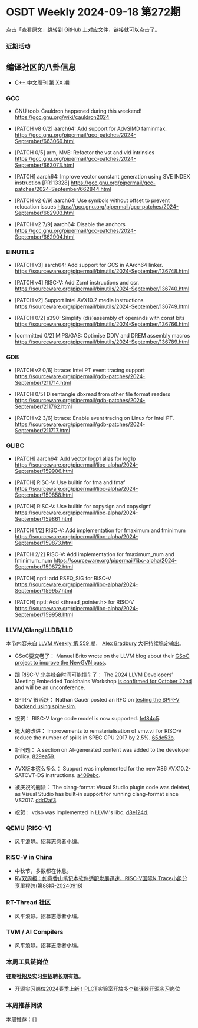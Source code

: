 # OSDT Weekly 2024-09-18 第272期

点击「查看原文」跳转到 GitHub 上对应文件，链接就可以点击了。

### 近期活动

## 编译社区的八卦信息

- [C++ 中文周刊 第 XX 期]()

### GCC

- GNU tools Cauldron happened during this weekend!
  https://gcc.gnu.org/wiki/cauldron2024

- [PATCH v8 0/2] aarch64: Add support for AdvSIMD faminmax.
  https://gcc.gnu.org/pipermail/gcc-patches/2024-September/663069.html

- [PATCH 0/5] arm, MVE: Refactor the vst and vld intrinsics
  https://gcc.gnu.org/pipermail/gcc-patches/2024-September/663073.html

- [PATCH] aarch64: Improve vector constant generation using SVE INDEX instruction [PR113328]
  https://gcc.gnu.org/pipermail/gcc-patches/2024-September/662844.html

- [PATCH v2 6/9] aarch64: Use symbols without offset to prevent relocation issues
  https://gcc.gnu.org/pipermail/gcc-patches/2024-September/662903.html

- [PATCH v2 7/9] aarch64: Disable the anchors
  https://gcc.gnu.org/pipermail/gcc-patches/2024-September/662904.html


### BINUTILS

- [PATCH v3] aarch64: Add support for GCS in AArch64 linker.
  https://sourceware.org/pipermail/binutils/2024-September/136748.html

- [PATCH v4] RISC-V: Add Zcmt instructions and csr.
  https://sourceware.org/pipermail/binutils/2024-September/136740.html

- [PATCH v2] Support Intel AVX10.2 media instructions
  https://sourceware.org/pipermail/binutils/2024-September/136749.html

- [PATCH 0/2] s390: Simplify (dis)assembly of operands with const bits
  https://sourceware.org/pipermail/binutils/2024-September/136766.html

- [committed 0/2] MIPS/GAS: Optimise DDIV and DREM assembly macros
  https://sourceware.org/pipermail/binutils/2024-September/136789.html


### GDB

- [PATCH v2 0/6] btrace: Intel PT event tracing support
  https://sourceware.org/pipermail/gdb-patches/2024-September/211714.html

- [PATCH 0/5] Disentangle dbxread from other file format readers
  https://sourceware.org/pipermail/gdb-patches/2024-September/211762.html

- [PATCH v2 3/6] btrace: Enable event tracing on Linux for Intel PT.
  https://sourceware.org/pipermail/gdb-patches/2024-September/211717.html


### GLIBC

- [PATCH] aarch64: Add vector logp1 alias for log1p
  https://sourceware.org/pipermail/libc-alpha/2024-September/159906.html

- [PATCH] RISC-V: Use builtin for fma and fmaf
  https://sourceware.org/pipermail/libc-alpha/2024-September/159858.html

- [PATCH] RISC-V: Use builtin for copysign and copysignf
  https://sourceware.org/pipermail/libc-alpha/2024-September/159861.html

- [PATCH 1/2] RISC-V: Add implementation for fmaximum and fminimum
  https://sourceware.org/pipermail/libc-alpha/2024-September/159873.html

- [PATCH 2/2] RISC-V: Add implementation for fmaximum_num and fminimum_num
  https://sourceware.org/pipermail/libc-alpha/2024-September/159872.html

- [PATCH] nptl: add RSEQ_SIG for RISC-V
  https://sourceware.org/pipermail/libc-alpha/2024-September/159957.html

- [PATCH] nptl: Add <thread_pointer.h> for RISC-V
  https://sourceware.org/pipermail/libc-alpha/2024-September/159958.html

### LLVM/Clang/LLDB/LLD

本节内容来自 [LLVM Weekly 第 559 期](http://llvmweekly.org/issue/559)，
[Alex Bradbury](https://www.linkedin.com/in/alex-bradbury/) 大哥持续稳定输出。

* GSoC要交卷了： Manuel Brito wrote on the LLVM blog about their [GSoC project to improve the NewGVN pass](https://blog.llvm.org/posts/2024-09-01-reviving-newgvn/).

* 跟 RISC-V 北美峰会时间可能撞车了： The 2024 LLVM Developers’ Meeting Embedded Toolchains Workshop [is confirmed for October 22nd](https://discourse.llvm.org/t/2024-llvm-developers-meeting-embedded-toolchains-workshop/81189) and will be an unconference.

* SPIR-V 很活跃： Nathan Gauër posted an RFC on [testing the SPIR-V backend using spirv-sim](https://discourse.llvm.org/t/rfc-spir-v-backend-testing-using-spirv-sim-llvm-ir-spir-v-interpreter/81168).

* 祝贺： RISC-V large code model is now supported.  [fef84c5](https://github.com/llvm/llvm-project/commit/fef84c56dcd9).

* 挺大的改进： Improvements to rematerialisation of vmv.v.i for RISC-V reduce the number of spills in SPEC CPU 2017 by 2.5%.
  [65dc53b](https://github.com/llvm/llvm-project/commit/65dc53baca60).

* 新问题： A section on AI-generated content was added to the developer policy.
  [829ea59](https://github.com/llvm/llvm-project/commit/829ea59ddaf0).

* AVX版本这么多么： Support was implemented for the new X86 AVX10.2-SATCVT-DS instructions.
  [a409ebc](https://github.com/llvm/llvm-project/commit/a409ebc1fc13).

* 被庆祝的删除： The clang-format Visual Studio plugin code was deleted, as Visual Studio has built-in support for running clang-format since VS2017.
  [ddd2af3](https://github.com/llvm/llvm-project/commit/ddd2af3c5a07).

* 祝贺： vdso was implemented in LLVM's libc.
  [d8e124d](https://github.com/llvm/llvm-project/commit/d8e124dffaae).

### QEMU (RISC-V)

- 风平浪静。招募志愿者小编。

### RISC-V in China

- 中秋节，多数都在休息。
- [RV双周报：如意香山笔记本软件适配发展迅速，RISC-V国际N Trace小组分享里程碑(第88期-20240918)](https://mp.weixin.qq.com/s/a6aOY2p1JRQwfzO2NWTJQA)

### RT-Thread 社区

- 风平浪静。招募志愿者小编。

### TVM / AI Compilers

- 风平浪静。招募志愿者小编。

### 本周工具链岗位

**往期社招及实习生招聘长期有效。**

- [开源实习岗位2024春季上新！PLCT实验室开放多个编译器开源实习岗位](https://mp.weixin.qq.com/s/D-l7hE2S-21NCAZsVqPzMA)

### 本周推荐阅读

本周推荐：《》

